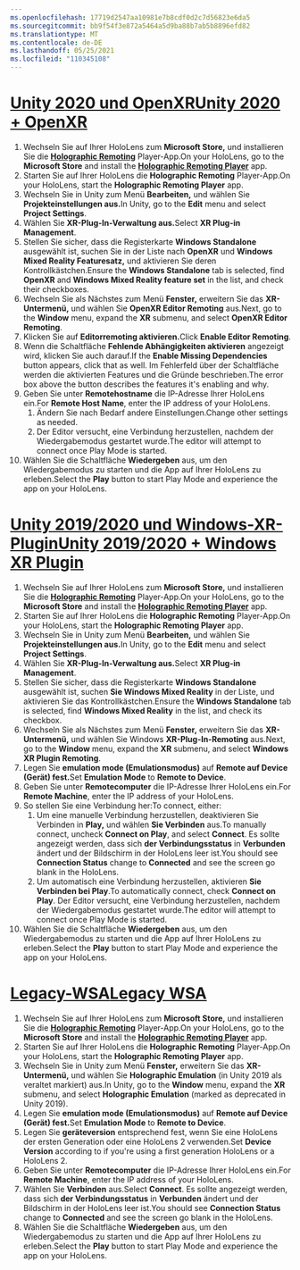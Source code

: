 ```yaml
---
ms.openlocfilehash: 17719d2547aa10981e7b8cdf0d2c7d56823e6da5
ms.sourcegitcommit: bb9f54f3e872a5464a5d9ba88b7ab5b8896efd82
ms.translationtype: MT
ms.contentlocale: de-DE
ms.lasthandoff: 05/25/2021
ms.locfileid: "110345108"
---
```

# <a name="unity-2020--openxr"></a>[<span data-ttu-id="0079a-101">Unity 2020 und OpenXR</span><span class="sxs-lookup"><span data-stu-id="0079a-101">Unity 2020 + OpenXR</span></span>](#tab/openxr)

1. <span data-ttu-id="0079a-102">Wechseln Sie auf Ihrer HoloLens zum **Microsoft Store,** und installieren Sie die **[Holographic Remoting](https://www.microsoft.com/store/p/holographic-remoting-player/9nblggh4sv40)** Player-App.</span><span class="sxs-lookup"><span data-stu-id="0079a-102">On your HoloLens, go to the **Microsoft Store** and install the **[Holographic Remoting Player](https://www.microsoft.com/store/p/holographic-remoting-player/9nblggh4sv40)** app.</span></span>
1. <span data-ttu-id="0079a-103">Starten Sie auf Ihrer HoloLens die **Holographic Remoting** Player-App.</span><span class="sxs-lookup"><span data-stu-id="0079a-103">On your HoloLens, start the **Holographic Remoting Player** app.</span></span>
1. <span data-ttu-id="0079a-104">Wechseln Sie in Unity zum Menü **Bearbeiten,** und wählen Sie **Projekteinstellungen aus.**</span><span class="sxs-lookup"><span data-stu-id="0079a-104">In Unity, go to the **Edit** menu and select **Project Settings**.</span></span>
1. <span data-ttu-id="0079a-105">Wählen Sie **XR-Plug-In-Verwaltung aus.**</span><span class="sxs-lookup"><span data-stu-id="0079a-105">Select **XR Plug-in Management**.</span></span>
1. <span data-ttu-id="0079a-106">Stellen Sie sicher, dass die Registerkarte **Windows Standalone** ausgewählt ist, suchen Sie in der Liste nach **OpenXR** und **Windows Mixed Reality Featuresatz,** und aktivieren Sie deren Kontrollkästchen.</span><span class="sxs-lookup"><span data-stu-id="0079a-106">Ensure the **Windows Standalone** tab is selected, find **OpenXR** and **Windows Mixed Reality feature set** in the list, and check their checkboxes.</span></span>
1. <span data-ttu-id="0079a-107">Wechseln Sie als Nächstes zum Menü **Fenster,** erweitern Sie das **XR-Untermenü,** und wählen Sie **OpenXR Editor Remoting** aus.</span><span class="sxs-lookup"><span data-stu-id="0079a-107">Next, go to the **Window** menu, expand the **XR** submenu, and select **OpenXR Editor Remoting**.</span></span>
1. <span data-ttu-id="0079a-108">Klicken Sie auf **Editorremoting aktivieren.**</span><span class="sxs-lookup"><span data-stu-id="0079a-108">Click **Enable Editor Remoting**.</span></span>
1. <span data-ttu-id="0079a-109">Wenn die Schaltfläche **Fehlende Abhängigkeiten aktivieren** angezeigt wird, klicken Sie auch darauf.</span><span class="sxs-lookup"><span data-stu-id="0079a-109">If the **Enable Missing Dependencies** button appears, click that as well.</span></span> <span data-ttu-id="0079a-110">Im Fehlerfeld über der Schaltfläche werden die aktivierten Features und die Gründe beschrieben.</span><span class="sxs-lookup"><span data-stu-id="0079a-110">The error box above the button describes the features it's enabling and why.</span></span>
1. <span data-ttu-id="0079a-111">Geben Sie unter **Remotehostname** die IP-Adresse Ihrer HoloLens ein.</span><span class="sxs-lookup"><span data-stu-id="0079a-111">For **Remote Host Name**, enter the IP address of your HoloLens.</span></span>
   1. <span data-ttu-id="0079a-112">Ändern Sie nach Bedarf andere Einstellungen.</span><span class="sxs-lookup"><span data-stu-id="0079a-112">Change other settings as needed.</span></span>
   1. <span data-ttu-id="0079a-113">Der Editor versucht, eine Verbindung herzustellen, nachdem der Wiedergabemodus gestartet wurde.</span><span class="sxs-lookup"><span data-stu-id="0079a-113">The editor will attempt to connect once Play Mode is started.</span></span>
1. <span data-ttu-id="0079a-114">Wählen Sie die Schaltfläche **Wiedergeben** aus, um den Wiedergabemodus zu starten und die App auf Ihrer HoloLens zu erleben.</span><span class="sxs-lookup"><span data-stu-id="0079a-114">Select the **Play** button to start Play Mode and experience the app on your HoloLens.</span></span>

# <a name="unity-20192020--windows-xr-plugin"></a>[<span data-ttu-id="0079a-115">Unity 2019/2020 und Windows-XR-Plugin</span><span class="sxs-lookup"><span data-stu-id="0079a-115">Unity 2019/2020 + Windows XR Plugin</span></span>](#tab/winxr)

1. <span data-ttu-id="0079a-116">Wechseln Sie auf Ihrer HoloLens zum **Microsoft Store,** und installieren Sie die **[Holographic Remoting](https://www.microsoft.com/store/p/holographic-remoting-player/9nblggh4sv40)** Player-App.</span><span class="sxs-lookup"><span data-stu-id="0079a-116">On your HoloLens, go to the **Microsoft Store** and install the **[Holographic Remoting Player](https://www.microsoft.com/store/p/holographic-remoting-player/9nblggh4sv40)** app.</span></span>
1. <span data-ttu-id="0079a-117">Starten Sie auf Ihrer HoloLens die **Holographic Remoting** Player-App.</span><span class="sxs-lookup"><span data-stu-id="0079a-117">On your HoloLens, start the **Holographic Remoting Player** app.</span></span>
1. <span data-ttu-id="0079a-118">Wechseln Sie in Unity zum Menü **Bearbeiten,** und wählen Sie **Projekteinstellungen aus.**</span><span class="sxs-lookup"><span data-stu-id="0079a-118">In Unity, go to the **Edit** menu and select **Project Settings**.</span></span>
1. <span data-ttu-id="0079a-119">Wählen Sie **XR-Plug-In-Verwaltung aus.**</span><span class="sxs-lookup"><span data-stu-id="0079a-119">Select **XR Plug-in Management**.</span></span>
1. <span data-ttu-id="0079a-120">Stellen Sie sicher, dass die Registerkarte **Windows Standalone** ausgewählt ist, suchen **Sie Windows Mixed Reality** in der Liste, und aktivieren Sie das Kontrollkästchen.</span><span class="sxs-lookup"><span data-stu-id="0079a-120">Ensure the **Windows Standalone** tab is selected, find **Windows Mixed Reality** in the list, and check its checkbox.</span></span>
1. <span data-ttu-id="0079a-121">Wechseln Sie als Nächstes zum Menü **Fenster,** erweitern Sie das **XR-Untermenü,** und wählen Sie Windows **XR-Plug-In-Remoting** aus.</span><span class="sxs-lookup"><span data-stu-id="0079a-121">Next, go to the **Window** menu, expand the **XR** submenu, and select **Windows XR Plugin Remoting**.</span></span>
1. <span data-ttu-id="0079a-122">Legen Sie **emulation mode (Emulationsmodus)** auf **Remote auf Device (Gerät) fest.**</span><span class="sxs-lookup"><span data-stu-id="0079a-122">Set **Emulation Mode** to **Remote to Device**.</span></span>
1. <span data-ttu-id="0079a-123">Geben Sie unter **Remotecomputer** die IP-Adresse Ihrer HoloLens ein.</span><span class="sxs-lookup"><span data-stu-id="0079a-123">For **Remote Machine**, enter the IP address of your HoloLens.</span></span>
1. <span data-ttu-id="0079a-124">So stellen Sie eine Verbindung her:</span><span class="sxs-lookup"><span data-stu-id="0079a-124">To connect, either:</span></span>
   1. <span data-ttu-id="0079a-125">Um eine manuelle Verbindung herzustellen, deaktivieren Sie Verbinden in **Play,** und wählen **Sie Verbinden** aus.</span><span class="sxs-lookup"><span data-stu-id="0079a-125">To manually connect, uncheck **Connect on Play**, and select **Connect**.</span></span> <span data-ttu-id="0079a-126">Es sollte angezeigt werden, dass sich **der Verbindungsstatus** in **Verbunden** ändert und der Bildschirm in der HoloLens leer ist.</span><span class="sxs-lookup"><span data-stu-id="0079a-126">You should see **Connection Status** change to **Connected** and see the screen go blank in the HoloLens.</span></span>
   1. <span data-ttu-id="0079a-127">Um automatisch eine Verbindung herzustellen, aktivieren **Sie Verbinden bei Play**.</span><span class="sxs-lookup"><span data-stu-id="0079a-127">To automatically connect, check **Connect on Play**.</span></span> <span data-ttu-id="0079a-128">Der Editor versucht, eine Verbindung herzustellen, nachdem der Wiedergabemodus gestartet wurde.</span><span class="sxs-lookup"><span data-stu-id="0079a-128">The editor will attempt to connect once Play Mode is started.</span></span>
1. <span data-ttu-id="0079a-129">Wählen Sie die Schaltfläche **Wiedergeben** aus, um den Wiedergabemodus zu starten und die App auf Ihrer HoloLens zu erleben.</span><span class="sxs-lookup"><span data-stu-id="0079a-129">Select the **Play** button to start Play Mode and experience the app on your HoloLens.</span></span>

# <a name="legacy-wsa"></a>[<span data-ttu-id="0079a-130">Legacy-WSA</span><span class="sxs-lookup"><span data-stu-id="0079a-130">Legacy WSA</span></span>](#tab/wsa)

1. <span data-ttu-id="0079a-131">Wechseln Sie auf Ihrer HoloLens zum **Microsoft Store,** und installieren Sie die **[Holographic Remoting](https://www.microsoft.com/store/p/holographic-remoting-player/9nblggh4sv40)** Player-App.</span><span class="sxs-lookup"><span data-stu-id="0079a-131">On your HoloLens, go to the **Microsoft Store** and install the **[Holographic Remoting Player](https://www.microsoft.com/store/p/holographic-remoting-player/9nblggh4sv40)** app.</span></span>
1. <span data-ttu-id="0079a-132">Starten Sie auf Ihrer HoloLens die **Holographic Remoting** Player-App.</span><span class="sxs-lookup"><span data-stu-id="0079a-132">On your HoloLens, start the **Holographic Remoting Player** app.</span></span>
1. <span data-ttu-id="0079a-133">Wechseln Sie in Unity zum Menü **Fenster,** erweitern Sie das **XR-Untermenü,** und wählen Sie **Holographic Emulation** (in Unity 2019 als veraltet markiert) aus.</span><span class="sxs-lookup"><span data-stu-id="0079a-133">In Unity, go to the **Window** menu, expand the **XR** submenu, and select **Holographic Emulation** (marked as deprecated in Unity 2019).</span></span>
1. <span data-ttu-id="0079a-134">Legen Sie **emulation mode (Emulationsmodus)** auf **Remote auf Device (Gerät) fest.**</span><span class="sxs-lookup"><span data-stu-id="0079a-134">Set **Emulation Mode** to **Remote to Device**.</span></span>
1. <span data-ttu-id="0079a-135">Legen Sie **geräteversion** entsprechend fest, wenn Sie eine HoloLens der ersten Generation oder eine HoloLens 2 verwenden.</span><span class="sxs-lookup"><span data-stu-id="0079a-135">Set **Device Version** according to if you're using a first generation HoloLens or a HoloLens 2.</span></span>
1. <span data-ttu-id="0079a-136">Geben Sie unter **Remotecomputer** die IP-Adresse Ihrer HoloLens ein.</span><span class="sxs-lookup"><span data-stu-id="0079a-136">For **Remote Machine**, enter the IP address of your HoloLens.</span></span>
1. <span data-ttu-id="0079a-137">Wählen Sie **Verbinden** aus.</span><span class="sxs-lookup"><span data-stu-id="0079a-137">Select **Connect**.</span></span> <span data-ttu-id="0079a-138">Es sollte angezeigt werden, dass sich **der Verbindungsstatus** in **Verbunden** ändert und der Bildschirm in der HoloLens leer ist.</span><span class="sxs-lookup"><span data-stu-id="0079a-138">You should see **Connection Status** change to **Connected** and see the screen go blank in the HoloLens.</span></span>
1. <span data-ttu-id="0079a-139">Wählen Sie die Schaltfläche **Wiedergeben** aus, um den Wiedergabemodus zu starten und die App auf Ihrer HoloLens zu erleben.</span><span class="sxs-lookup"><span data-stu-id="0079a-139">Select the **Play** button to start Play Mode and experience the app on your HoloLens.</span></span>
